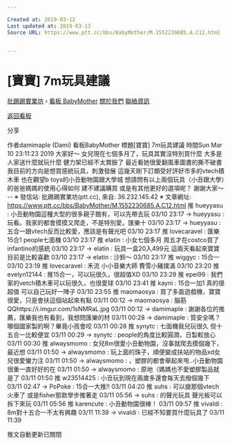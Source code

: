 ```yaml
---

Created at: 2019-03-12
Last updated at: 2019-03-13
Source URL: https://www.ptt.cc/bbs/BabyMother/M.1552230685.A.C12.html


---
```


# [寶寶] 7m玩具建議


[批踢踢實業坊](https://www.ptt.cc/bbs/) › [看板 BabyMother](https://www.ptt.cc/bbs/BabyMother/index.html) [關於我們](https://www.ptt.cc/about.html) [聯絡資訊](https://www.ptt.cc/contact.html)

[返回看板](https://www.ptt.cc/bbs/BabyMother/index.html)

分享

作者damimaple (Dami)
看板BabyMother
標題\[寶寶\] 7m玩具建議
時間Sun Mar 10 23:11:23 2019
大家好～ 女兒現在七個多月了，玩具其實沒特別買什麼 大多是人家送什麼就玩什麼 健力架已經不太賞臉了 最近看她很愛翻風車圖書的撕不破書 我目前的方向是想買感統玩具，刺激發展 這幾天剛下訂頗受好評好市多的vtech積木車 也在觀望b toys的小丑動物園跟大學城 想請問有以上兩個玩具（小丑跟大學）的爸爸媽媽的使用心得如何 建不建議購買 或是有其他更好的選項呢？ 謝謝大家～ -- ※ 發信站: 批踢踢實業坊(ptt.cc), 來自: 36.232.145.42 ※ 文章網址: <https://www.ptt.cc/bbs/BabyMother/M.1552230685.A.C12.html>
推 hueyyasu : 小丑動物園這種大型的很多親子館有，可以先帶去玩 03/10 23:17
→ hueyyasu : 玩看。我家的都會摸摸又爬走，不是特別愛。匯樂十 03/10 23:17
→ hueyyasu : 五合一跟vtech反而比較愛，應該是有聲光吧 03/10 23:17
推 lovecaravel : 匯樂15合1 people七面機 03/10 23:17
推 elatin : 小女七個多月 周五才在costco買了infantino的感統 03/10 23:17
→ elatin : 玩具一盒20入499元 這兩天看起來寶寶目前是比較喜歡 03/10 23:17
→ elatin : 沙鈴～ 03/10 23:17
推 wiggyc : 15合一 03/10 23:19
推 lovecaravel : 禾流 小小音樂大師 費雪小豬撲滿 03/10 23:20
推 evelyn12144 : 推15合一，可以玩很久，很超值XD 03/10 23:29
推 epei99 : 我們家的vetch積木車可以玩很久，也很愛球 03/10 23:41
推 kayni : 15合一加1 真的很超值 可以自己玩好一陣子 03/10 23:55
推 maomaosya : 買了多面遊戲機，寶寶很愛，只是會扶這個站起來有點 03/11 00:12
→ maomaosya : 腦筋QQhttps://i.imgur.com/1sNMRaL.jpg 03/11 00:12
→ damimaple : 謝謝各位的推薦，匯樂我也有看到，我想問匯樂的材 03/11 00:28
→ damimaple : 質安全嗎？哪個國家製的啊？畢竟小孩會咬 03/11 00:28
推 synytc : 七面機我兒玩很久 但十五合一比較便宜 03/11 00:29
→ synytc : people的角度比較圓潤，日製較放心 03/11 00:30
推 alwaysmomo : 女兒8m很愛小丑動物園，沒事就爬去摸個幾下，最近想 03/11 01:50
→ alwaysmomo : 玩上面的珠子，順便變成扶站的物品xd女兒很愛蠻力注 03/11 01:50
→ alwaysmomo : ，塑膠的都會舉起來甩..小丑動物園很重一直好好的在 03/11 01:50
→ alwaysmomo : 原地（媽媽也不愛塑膠製品就是了 03/11 01:50
推 w23514425 : 小丑玩到現在兩歲多還會每天去撥個幾下 03/11 02:47
→ PoPoke : 15合一大推!! 03/11 04:20
推 suhs : 可以搶那個vtech火車了 或是fisher那款學步推著走 03/11 05:56
→ suhs : 的聲光玩具 聲光板可以拆下來玩 03/11 05:56
推 karencute : 小丑動物園很棒！ 03/11 09:57
推 vivaldi : 8m對十五合一不太有興趣 03/11 11:39
→ vivaldi : 已經不知要買什麼玩具了 03/11 11:39

推文自動更新已關閉

